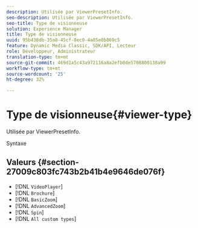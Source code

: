 ```yaml
---
description: Utilisée par ViewerPresetInfo.
seo-description: Utilisée par ViewerPresetInfo.
seo-title: Type de visionneuse
solution: Experience Manager
title: Type de visionneuse
uuid: 95b438db-35a8-45cf-8ec0-4a85e8b869c5
feature: Dynamic Media Classic, SDK/API, Lecteur
role: Développeur, Administrateur
translation-type: tm+mt
source-git-commit: 469d1a5c43a972116a8a2efb0de5708800130a99
workflow-type: tm+mt
source-wordcount: '25'
ht-degree: 32%

---
```



# Type de visionneuse{#viewer-type}

Utilisée par ViewerPresetInfo.

Syntaxe

## Valeurs {#section-27009c803fc743b2b41b4e9646de076f}

* [!DNL `VideoPlayer`]
* [!DNL `Brochure`]
* [!DNL `BasicZoom`]
* [!DNL `AdvancedZoom`]
* [!DNL `Spin`]
* [!DNL `All custom types`]

